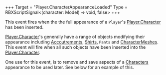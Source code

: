 +++
Target = "Player.CharacterAppearanceLoaded"
Type = RBXScriptSignal<(character: Model) => void, false>
+++

This event fires when the the full appearance of a `Player`'s [Player.Character](https://developer.roblox.com/api-reference/property/Player/Character) has been inserted.[Player.Character](https://developer.roblox.com/api-reference/property/Player/Character)'s generally have a range of objects modifying their appearance including [Accoutrements](https://developer.roblox.com/api-reference/class/Accoutrement), [Shirts](https://developer.roblox.com/api-reference/class/Shirt), `Pants` and [CharacterMeshes](https://developer.roblox.com/api-reference/class/CharacterMesh). This event will fire when all such objects have been inserted into the [Player.Character](https://developer.roblox.com/api-reference/property/Player/Character).One use for this event, is to remove and save aspects of a [Characters](https://developer.roblox.com/api-reference/property/Player/Character) appearance to be used later. See below for an example of this.